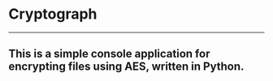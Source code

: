 # Cryptograph

***
## This is a simple console application for encrypting files using AES, written in Python. 